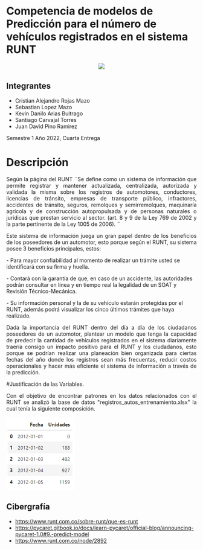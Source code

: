 # Competencia de modelos de Predicción para el número de vehículos registrados en el sistema RUNT

<div style="text-align:center"><img src ="https://www.ipsenvigado.com/wp-content/uploads/2020/03/image001.jpg" /></div>



## Integrantes
- Cristian Alejandro Rojas Mazo 
- Sebastian Lopez Mazo 
- Kevin Danilo Arias Buitrago 
- Santiago Carvajal Torres
- Juan David Pino Ramirez

<p > Semestre 1 Año 2022, Cuarta Entrega</p>

# Descripción

<p align = "justify"> Según la página del RUNT ¨Se define como un sistema de información que permite registrar y mantener actualizada, centralizada, autorizada y validada la misma sobre los registros de automotores, conductores, licencias de tránsito, empresas de transporte público, infractores, accidentes de tránsito, seguros, remolques y semirremolques, maquinaría agrícola y de construcción autopropulsada y de personas naturales o jurídicas que prestan servicio al sector. (art. 8 y 9 de la Ley 769 de 2002 y la parte pertinente de la Ley 1005 de 2006). ¨ </p>

<p align = "justify"> Este sistema de información juega un gran papel dentro de los beneficios de los poseedores de un automotor, esto porque según el RUNT, su sistema posee 3 beneficios principales, estos:  </p>

<p> - Para mayor confiabilidad al momento de realizar un trámite usted se identificará con su firma y huella. </p>
<p> - Contará con la garantía de que, en caso de un accidente, las autoridades podrán consultar en línea y en tiempo real la legalidad de un SOAT y Revisión Técnico-Mecánica. </p>
<p> - Su información personal y la de su vehículo estarán protegidas por el RUNT, además podrá visualizar los cinco últimos trámites que haya realizado. </p>

<p align = "justify">  Dada la importancia del RUNT dentro del día a día de los ciudadanos poseedores de un automotor, plantear un modelo que tenga la capacidad de predecir la cantidad de vehículos registrados en el sistema diariamente traería consigo un impacto positivo para el RUNT y los ciudadanos, esto porque se podrían realizar una planeación bien organizada para ciertas fechas del año donde los registros sean más frecuentas, reducir costos operacionales y hacer más eficiente el sistema de información a través de la predicción.   </p>

#Justificación de las Variables.

<p align = "justify"> Con el objetivo de encontrar patrones en los datos relacionados con el RUNT se analizó la base de datos "registros_autos_entrenamiento.xlsx" la cual tenía la siguiente composición. </p>

![Image text](https://github.com/crrojasmazo/TAEComparaci-nModelosRunt/blob/main/imagen_2022-07-01_134950043.png)

  
  





## Cibergrafía
  - https://www.runt.com.co/sobre-runt/que-es-runt
  - https://pycaret.gitbook.io/docs/learn-pycaret/official-blog/announcing-pycaret-1.0#9.-predict-model
  - https://www.runt.com.co/node/2892
